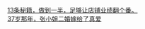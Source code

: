   
[13条秘籍，做到一半，足够让店铺业绩翻个番。](http://www.dianyue.me/archives/250/4ie6s642k2nghckp/)  
[37岁那年，张小姐二婚嫁给了真爱](http://www.dianyue.me/archives/214/caqiul9og51gxdmv/)